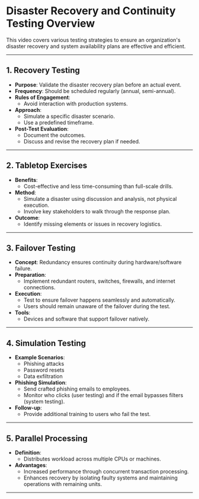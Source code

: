
# Disaster Recovery and Continuity Testing Overview

This video covers various testing strategies to ensure an organization's disaster recovery and system availability plans are effective and efficient.

---

## 1. Recovery Testing

- **Purpose**: Validate the disaster recovery plan before an actual event.
- **Frequency**: Should be scheduled regularly (annual, semi-annual).
- **Rules of Engagement**:
  - Avoid interaction with production systems.
- **Approach**:
  - Simulate a specific disaster scenario.
  - Use a predefined timeframe.
- **Post-Test Evaluation**:
  - Document the outcomes.
  - Discuss and revise the recovery plan if needed.

---

## 2. Tabletop Exercises

- **Benefits**:
  - Cost-effective and less time-consuming than full-scale drills.
- **Method**:
  - Simulate a disaster using discussion and analysis, not physical execution.
  - Involve key stakeholders to walk through the response plan.
- **Outcome**:
  - Identify missing elements or issues in recovery logistics.

---

## 3. Failover Testing

- **Concept**: Redundancy ensures continuity during hardware/software failure.
- **Preparation**:
  - Implement redundant routers, switches, firewalls, and internet connections.
- **Execution**:
  - Test to ensure failover happens seamlessly and automatically.
  - Users should remain unaware of the failover during the test.
- **Tools**:
  - Devices and software that support failover natively.

---

## 4. Simulation Testing

- **Example Scenarios**:
  - Phishing attacks
  - Password resets
  - Data exfiltration
- **Phishing Simulation**:
  - Send crafted phishing emails to employees.
  - Monitor who clicks (user testing) and if the email bypasses filters (system testing).
- **Follow-up**:
  - Provide additional training to users who fail the test.

---

## 5. Parallel Processing

- **Definition**:
  - Distributes workload across multiple CPUs or machines.
- **Advantages**:
  - Increased performance through concurrent transaction processing.
  - Enhances recovery by isolating faulty systems and maintaining operations with remaining units.

---
